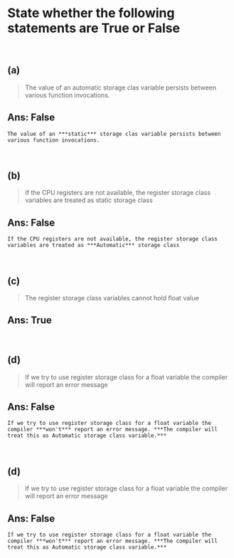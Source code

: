 # State whether the following statements are True or False

&nbsp;

## (a)

> The value of an automatic storage clas variable persists between various function invocations.

## Ans: False

```
The value of an ***static*** storage clas variable persists between various function invocations.
```

&nbsp;

## (b)

> If the CPU registers are not available, the register storage class variables are treated as static storage class

## Ans: False

```
If the CPU registers are not available, the register storage class variables are treated as ***Automatic*** storage class
```

&nbsp;

## (c)

> The register storage class variables cannot hold float value

## Ans: True

&nbsp;

## (d)

> If we try to use register storage class for a float variable the compiler will report an error message

## Ans: False

```
If we try to use register storage class for a float variable the compiler ***won't*** report an error message. ***The compiler will treat this as Automatic storage class variable.***
```

&nbsp;

## (d)

> If we try to use register storage class for a float variable the compiler will report an error message

## Ans: False

```
If we try to use register storage class for a float variable the compiler ***won't*** report an error message. ***The compiler will treat this as Automatic storage class variable.***
```

